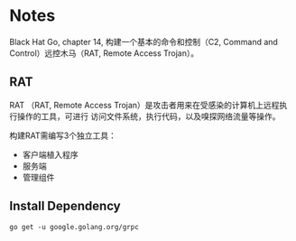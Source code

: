 # Notes

Black Hat Go, chapter 14, 构建一个基本的命令和控制（C2, Command and Control）远控木马（RAT, Remote Access Trojan）。

## RAT

RAT （RAT, Remote Access Trojan）是攻击者用来在受感染的计算机上远程执行操作的工具，可进行 访问文件系统，执行代码，以及嗅探网络流量等操作。

构建RAT需编写3个独立工具：
- 客户端植入程序
- 服务端
- 管理组件

## Install Dependency

```
go get -u google.golang.org/grpc
```